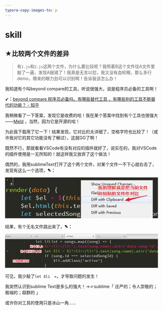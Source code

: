 ```yaml
---
typora-copy-images-to: p
---
```


# skill

## ★比较两个文件的差异

> 有`1.js`和`2.js`这两个文件，为什么要比较呢？我照着B这个文件往A文件里敲了一遍，发现A报错了！我真是无言以怼，我又没有血轮眼，那么多行demo，哪来的眼力劲可以识别啊！告诉我该怎么办！

我知道有个叫beyond compare的工具，听说很强大，说是程序员必备的工具啊！

**➹：**[beyond compare 程序员必备吗，有哪些替代工具 ，有哪些别的工具不能替代的功能？ - 知乎](https://www.zhihu.com/question/54680382)

我稍微看了一下答案，发现它是收费的哈！我在某个答案中找到有个工具也很强大——[Meld](http://meldmerge.org) ，当然，因为它是开源的哈！

为此我下载用了它一下！结果发现，它对比的太详细了，空格字符也比较了！（或许我对它的其它功能没有了解过），这就GG了啊！

既然不行，那就看看VSCode有没有对应的插件就好了，说实在的，我对VSCode的插件使用是一无所知的！就这样我又放弃了这个做法！

偶然的，我用sublimeText打开了这个两个文件，对某个文件一不下心就右击了，发现有这么一个选项，**✎：**

![1533960455161](p/1533960455161.png)

结果，有个无名文件跳出来了，**✎：**

![1533960611103](p/1533960611103.png)

可见，我少敲了`let $li  =`，才导致问题的发生！

我突然认识到sublime Text是多么的强大！→☞sublime「 庄严的；令人崇敬的；极端的；超群的 」

或许你对工具的使用只是冰山一角……

